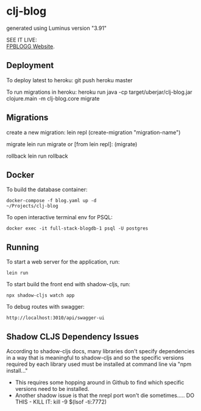# clj-blog

generated using Luminus version "3.91"

SEE IT LIVE: <br>
[FPBLOGG Website](https://fpblogg.com).

## Deployment

To deploy latest to heroku:
git push heroku master

To run migrations in heroku:
heroku run java -cp target/uberjar/clj-blog.jar clojure.main -m clj-blog.core migrate

## Migrations

create a new migration:
lein repl
(create-migration "migration-name")

migrate
lein run migrate
or [from lein repl]:
(migrate)

rollback
lein run rollback

## Docker

To build the database container:

    docker-compose -f blog.yaml up -d                                                                                                                                   ~/Projects/clj-blog

To open interactive terminal env for PSQL:

    docker exec -it full-stack-blogdb-1 psql -U postgres

## Running

To start a web server for the application, run:

    lein run

To start build the front end with shadow-cljs, run:

    npx shadow-cljs watch app

To debug routes with swagger:

    http://localhost:3010/api/swagger-ui

## Shadow CLJS Dependency Issues

According to shadow-cljs docs, many libraries don't specify dependencies in a way that is meaningful to shadow-cljs and so the specific versions required by each library used must be installed at command line via "npm install..."

- This requires some hopping around in Github to find which specific versions need to be installed.
- Another shadow issue is that the nrepl port won't die sometimes..... DO THIS - KILL IT:
  kill -9 $(lsof -ti:7772)
